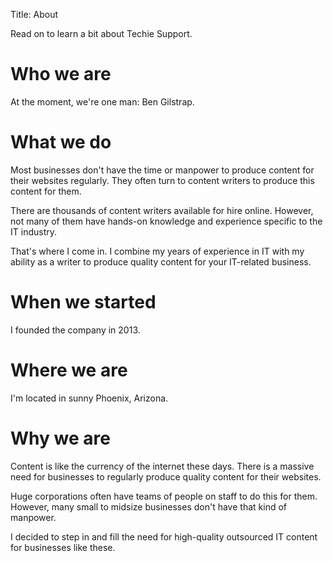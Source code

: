 Title:  About

Read on to learn a bit about Techie Support.

# Who we are

At the moment, we're one man:  Ben Gilstrap.  

# What we do  

Most businesses don't have the time or manpower to produce content for their websites regularly.  They often turn to content writers to produce this content for them.

There are thousands of content writers available for hire online.  However, not many of them have hands-on knowledge and experience specific to the IT industry.

That's where I come in.  I combine my years of experience in IT with my ability as a writer to produce quality content for your IT-related business.

# When we started

I founded the company in 2013.

# Where we are

I'm located in sunny Phoenix, Arizona.

# Why we are

Content is like the currency of the internet these days.  There is a massive need for businesses to regularly produce quality content for their websites.

Huge corporations often have teams of people on staff to do this for them.  However, many small to midsize businesses don't have that kind of manpower.

I decided to step in and fill the need for high-quality outsourced IT content for businesses like these.
